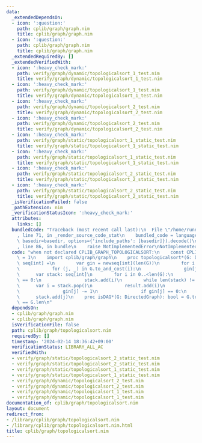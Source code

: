 ```yaml
---
data:
  _extendedDependsOn:
  - icon: ':question:'
    path: cplib/graph/graph.nim
    title: cplib/graph/graph.nim
  - icon: ':question:'
    path: cplib/graph/graph.nim
    title: cplib/graph/graph.nim
  _extendedRequiredBy: []
  _extendedVerifiedWith:
  - icon: ':heavy_check_mark:'
    path: verify/graph/dynamic/topologicalsort_1_test.nim
    title: verify/graph/dynamic/topologicalsort_1_test.nim
  - icon: ':heavy_check_mark:'
    path: verify/graph/dynamic/topologicalsort_1_test.nim
    title: verify/graph/dynamic/topologicalsort_1_test.nim
  - icon: ':heavy_check_mark:'
    path: verify/graph/dynamic/topologicalsort_2_test.nim
    title: verify/graph/dynamic/topologicalsort_2_test.nim
  - icon: ':heavy_check_mark:'
    path: verify/graph/dynamic/topologicalsort_2_test.nim
    title: verify/graph/dynamic/topologicalsort_2_test.nim
  - icon: ':heavy_check_mark:'
    path: verify/graph/static/topologicalsort_1_static_test.nim
    title: verify/graph/static/topologicalsort_1_static_test.nim
  - icon: ':heavy_check_mark:'
    path: verify/graph/static/topologicalsort_1_static_test.nim
    title: verify/graph/static/topologicalsort_1_static_test.nim
  - icon: ':heavy_check_mark:'
    path: verify/graph/static/topologicalsort_2_static_test.nim
    title: verify/graph/static/topologicalsort_2_static_test.nim
  - icon: ':heavy_check_mark:'
    path: verify/graph/static/topologicalsort_2_static_test.nim
    title: verify/graph/static/topologicalsort_2_static_test.nim
  _isVerificationFailed: false
  _pathExtension: nim
  _verificationStatusIcon: ':heavy_check_mark:'
  attributes:
    links: []
  bundledCode: "Traceback (most recent call last):\n  File \"/home/runner/.local/lib/python3.10/site-packages/onlinejudge_verify/documentation/build.py\"\
    , line 71, in _render_source_code_stat\n    bundled_code = language.bundle(stat.path,\
    \ basedir=basedir, options={'include_paths': [basedir]}).decode()\n  File \"/home/runner/.local/lib/python3.10/site-packages/onlinejudge_verify/languages/nim.py\"\
    , line 86, in bundle\n    raise NotImplementedError\nNotImplementedError\n"
  code: "when not declared CPLIB_GRAPH_TOPOLOGICALSORT:\n    const CPLIB_GRAPH_TOPOLOGICALSORT*\
    \ = 1\n    import cplib/graph/graph\n    proc topologicalsort*(G: DirectedGraph):\
    \ seq[int] =\n        var gin = newseq[int](len(G))\n        for i in 0..<len(G):\n\
    \            for (j, _) in G.to_and_cost(i):\n                gin[j] += 1\n  \
    \      var stack: seq[int]\n        for i in 0..<len(G):\n            if gin[i]\
    \ == 0:\n                stack.add(i)\n        while len(stack) != 0:\n      \
    \      var i = stack.pop()\n            result.add(i)\n            for j in G[i]:\n\
    \                gin[j] -= 1\n                if gin[j] == 0:\n              \
    \      stack.add(j)\n    proc isDAG*(G: DirectedGraph): bool = G.topologicalsort.len\
    \ == G.len\n"
  dependsOn:
  - cplib/graph/graph.nim
  - cplib/graph/graph.nim
  isVerificationFile: false
  path: cplib/graph/topologicalsort.nim
  requiredBy: []
  timestamp: '2024-02-14 18:36:42+09:00'
  verificationStatus: LIBRARY_ALL_AC
  verifiedWith:
  - verify/graph/static/topologicalsort_2_static_test.nim
  - verify/graph/static/topologicalsort_2_static_test.nim
  - verify/graph/static/topologicalsort_1_static_test.nim
  - verify/graph/static/topologicalsort_1_static_test.nim
  - verify/graph/dynamic/topologicalsort_2_test.nim
  - verify/graph/dynamic/topologicalsort_2_test.nim
  - verify/graph/dynamic/topologicalsort_1_test.nim
  - verify/graph/dynamic/topologicalsort_1_test.nim
documentation_of: cplib/graph/topologicalsort.nim
layout: document
redirect_from:
- /library/cplib/graph/topologicalsort.nim
- /library/cplib/graph/topologicalsort.nim.html
title: cplib/graph/topologicalsort.nim
---
```

